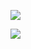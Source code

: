 ![](https://komarev.com/ghpvc/?username=justyouraadi&color=blueviolet)

<a href="https://bentohub.netlify.app/" target="_blank"><img src="https://cloud.appwrite.io/v1/storage/buckets/667d390e003b1971a8be/files/678b4c64003c84883b2b/preview?project=667d35ca0017fb21fc6c" /></a>
